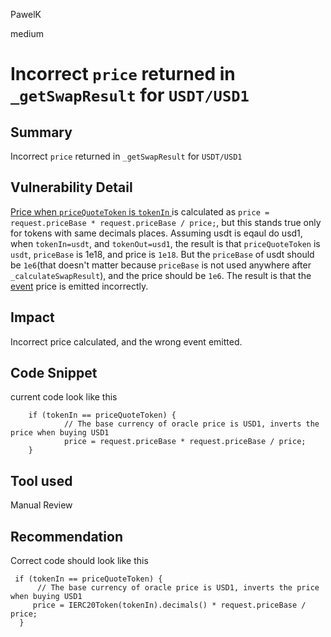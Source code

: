PawelK

medium

# Incorrect `price` returned in `_getSwapResult` for `USDT/USD1`

## Summary

Incorrect `price` returned in `_getSwapResult` for `USDT/USD1`

## Vulnerability Detail
[Price when `priceQuoteToken` is `tokenIn` ](https://github.com/sherlock-audit/2023-04-unitasprotocol/blob/main/Unitas-Protocol/src/Unitas.sol#L463) is calculated as `price = request.priceBase * request.priceBase / price;`, but this stands true only for tokens with same decimals places. Assuming usdt is eqaul do usd1, when `tokenIn=usdt`, and `tokenOut=usd1`, the result is that `priceQuoteToken` is `usdt`, `priceBase` is 1e18, and price is `1e18`. 
But the `priceBase` of usdt should be `1e6`(that doesn't matter because `priceBase` is not used anywhere after `_calculateSwapResult`), and the price should be `1e6`.
The result is that the [event](https://github.com/sherlock-audit/2023-04-unitasprotocol/blob/main/Unitas-Protocol/src/Unitas.sol#L236) price is emitted incorrectly.

## Impact

Incorrect price calculated, and the wrong event emitted.

## Code Snippet
current code look like this
```solidity
    if (tokenIn == priceQuoteToken) {
            // The base currency of oracle price is USD1, inverts the price when buying USD1
            price = request.priceBase * request.priceBase / price;
    }
```

## Tool used

Manual Review

## Recommendation

Correct code should look like this
```solidity
 if (tokenIn == priceQuoteToken) {
      // The base currency of oracle price is USD1, inverts the price when buying USD1
     price = IERC20Token(tokenIn).decimals() * request.priceBase / price;
  }
```

